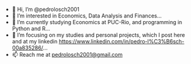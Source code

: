 - 👋 Hi, I’m @pedrolosch2001
- 👀 I’m interested in Economics, Data Analysis and Finances...
- 🌱 I’m currently studying Economics at PUC-Rio, and programming in Python and R...
- 💞️ I’m focusing on my studies and personal projects, which I post here and at my linkedin https://www.linkedin.com/in/pedro-l%C3%B6sch-00a835286/...
- 📫 Reach me at pedrolosch2001@gmail.com

<!---
pedrolosch2001/pedrolosch2001 is a ✨ special ✨ repository because its `README.md` (this file) appears on your GitHub profile.
You can click the Preview link to take a look at your changes.
--->
